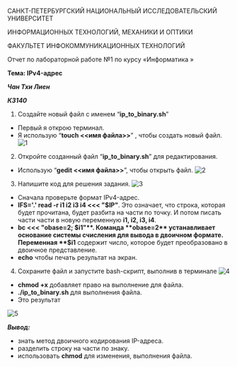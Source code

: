 САНКТ-ПЕТЕРБУРГСКИЙ НАЦИОНАЛЬНЫЙ ИССЛЕДОВАТЕЛЬСКИЙ УНИВЕРСИТЕТ

ИНФОРМАЦИОННЫХ ТЕХНОЛОГИЙ, МЕХАНИКИ И ОПТИКИ

ФАКУЛЬТЕТ ИНФОКОММУНИКАЦИОННЫХ ТЕХНОЛОГИЙ



Отчет по лабораторной работе №1 по курсу «Информатика »

**Тема: IPv4-адрес**

***Чан Тхи Лиен***

***К3140***

1. Создайте новый файл с именем “**ip_to_binary.sh**”
- Первый я открою терминал.
- Я использую “**touch <<имя файла>>**” , чтобы создать новый файл.
![1](https://github.com/user-attachments/assets/95e787b5-fd4d-4212-a402-8ecb01a45dd7)
2. Откройте созданный файл “**ip_to_binary.sh**” для редактирования.
- Использую “**gedit <<имя файла>>**”, чтобы открыть файл.
![2](https://github.com/user-attachments/assets/f6fdec5b-1385-4772-81d1-8e3373949a8e)
3. Напишите код для решения задания.
![3](https://github.com/user-attachments/assets/44474ddf-890c-4edf-9190-cf1b825df22a)
- Сначала проверьте формат IPv4-адрес.
- **IFS='.' read -r i1 i2 i3 i4 <<< "$IP"**. Это означает, что строка, которая будет прочитана, будет разбита на части по точку. И потом писать части части в новую переменную **i1, i2, i3, i4**.
- **bc <<< "obase=2; $i1"**. Команда **obase=2** устанавливает основание системы счисления для вывода в двоичном формате. Переменная **$i1** содержит число, которое будет преобразовано в двоичное представление.
- **echo** чтобы печать результат на экран.
4. Сохраните файл и запустите bash-скрипт, выполнив в терминале
![4](https://github.com/user-attachments/assets/113e5150-4bff-45ce-a119-12b61bce7db3)
- **chmod +x** добавляет право на выполнение для файла.
- **./ip_to_binary.sh** для выполнения файла.
- Это результат
  
![5](https://github.com/user-attachments/assets/b4ee4aaf-3620-4560-a0c5-47e6d29ca91b)

***Вывод:***
- знать метод двоичного кодирования IP-адреса.
- разделить строку на части по знаку.
- использовать **chmod** для изменения, выполнения файла.
